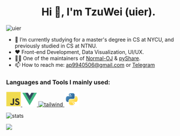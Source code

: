 <h1 align="center">Hi 👋, I'm TzuWei (uier). </h1>

<p align="left"> <img src="https://komarev.com/ghpvc/?username=uier&label=Profile%20views&color=0e75b6&style=flat" alt="uier" /> </p>

- 🌱 I’m currently studying for a master's degree in CS at NYCU, and previously studied in CS at NTNU.
- ❤️ Front-end Development, Data Visualization, UI/UX.
- 👨‍💻 One of the maintainers of [Normal-OJ](https://github.com/Normal-OJ/Normal-OJ) & [pyShare](https://gitlab.com/pyshare/pyshare).
- 📫 How to reach me: [ap9940506@gmail.com](mailto:ap9940506@gmail.com) or [Telegram](https://t.me/TzuWei)

<h3 align="left">Languages and Tools I mainly used:</h3>
<p align="left"> 
  <a href="https://developer.mozilla.org/en-US/docs/Web/JavaScript" target="_blank">
    <img src="https://raw.githubusercontent.com/devicons/devicon/master/icons/javascript/javascript-original.svg" alt="javascript" width="40" height="40"/>
  </a>
  <a href="https://vuejs.org/" target="_blank">
    <img src="https://raw.githubusercontent.com/devicons/devicon/master/icons/vuejs/vuejs-original.svg" alt="vuejs" width="40" height="40"/>
  </a>
  <a href="https://tailwindcss.com/" target="_blank">
    <img src="https://www.vectorlogo.zone/logos/tailwindcss/tailwindcss-icon.svg" alt="tailwind" width="40" height="40"/>
  </a>
  <a href="https://www.python.org/" target="_blank">
    <img src="https://raw.githubusercontent.com/devicons/devicon/master/icons/python/python-original.svg" alt="python" width="40" height="40"/>
  </a>
</p>

<img src="https://github-readme-stats.vercel.app/api?username=uier&show_icons=true&locale=en" alt="stats" />

<a href="https://leetcode.com/uier890305/"><img src="https://leetcard.jacoblin.cool/uier890305?theme=nord&font=PT%20Mono&ext=contest"></a>

